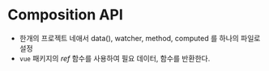 # Composition API

- 한개의 프로젝트 네애서 data(), watcher, method, computed 를 하나의 파일로 설정
- `vue` 패키지의 _ref_ 함수를 사용하여 필요 데이터, 함수를 반환한다.
